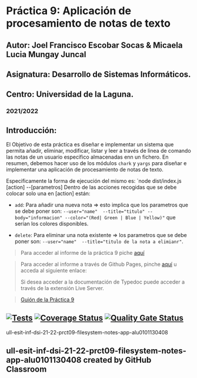 # Práctica 9: Aplicación de procesamiento de notas de texto
## Autor: Joel Francisco Escobar Socas & Micaela Lucia Mungay Juncal
## Asignatura: Desarrollo de Sistemas Informáticos.
## Centro: Universidad de la Laguna.
### 2021/2022


## Introducción:

El Objetivo de esta práctica es diseñar e implementar un sistema que permita añadir, eliminar, modificar, listar y leer a través de linea de comando las notas de un usuario especifico almacenadas enn un fichero. En resumen, debemos hacer uso de los módulos `chark` y `yargs` para diseñar e implementar una aplicación de procesamiento de notas de texto. 

Especificamente la forma de ejecución del mismo es: `node dist/index.js [action] --[parametros]
Dentro de las acciones recogidas que se debe colocar solo una en [action] están:

* `add`: Para añadir una nueva nota => esto implica que los parametros que se debe poner son: `--user="name"  --title="titulo" --body="informacion" --color="(Red| Green | Blue | Yellow)"` que serían los colores disponibles.

* `delete`: Para eliminar una nota existente => los parametros que se debe poner son: `--user="name"  --title="titulo de la nota a elimianr"`.

> Para acceder al informe de la práctica 9 piche [aquí]()

> Para acceder al informe a través de Github Pages, pinche [aquí]() u acceda al siguiente enlace:
> 
> Si desea acceder a la documentación de Typedoc puede acceder a través de la extensión Live Server.

> [Guión de la Práctica 9](https://ull-esit-inf-dsi-2122.github.io/prct09-filesystem-notes-app/) 


[![Tests](https://github.com/ULL-ESIT-INF-DSI-2122/ull-esit-inf-dsi-21-22-prct09-filesystem-notes-app-alu0101130408/actions/workflows/node.js.yml/badge.svg?branch=main)](https://github.com/ULL-ESIT-INF-DSI-2122/ull-esit-inf-dsi-21-22-prct09-filesystem-notes-app-alu0101130408/actions/workflows/node.js.yml)
<space><space>
[![Coverage Status](https://coveralls.io/repos/github/ULL-ESIT-INF-DSI-2122/ull-esit-inf-dsi-21-22-prct09-filesystem-notes-app-alu0101130408/badge.svg?branch=main)](https://coveralls.io/github/ULL-ESIT-INF-DSI-2122/ull-esit-inf-dsi-21-22-prct09-filesystem-notes-app-alu0101130408?branch=main)
<space><space>
[![Quality Gate Status](https://sonarcloud.io/api/project_badges/measure?project=ULL-ESIT-INF-DSI-2122_ull-esit-inf-dsi-21-22-prct09-filesystem-notes-app-alu0101130408&metric=alert_status)](https://sonarcloud.io/summary/new_code?id=ULL-ESIT-INF-DSI-2122_ull-esit-inf-dsi-21-22-prct09-filesystem-notes-app-alu0101130408)
<space><space>
---
ull-esit-inf-dsi-21-22-prct09-filesystem-notes-app-alu0101130408

ull-esit-inf-dsi-21-22-prct09-filesystem-notes-app-alu0101130408 created by GitHub Classroom
---
